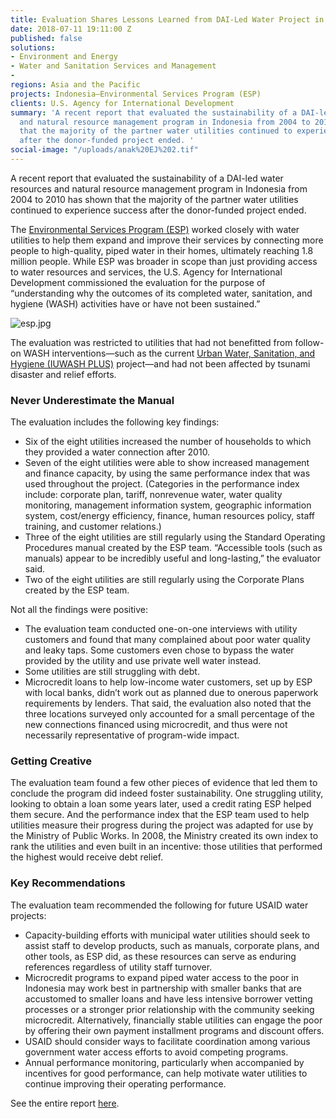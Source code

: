 ```yaml
---
title: Evaluation Shares Lessons Learned from DAI-Led Water Project in Indonesia
date: 2018-07-11 19:11:00 Z
published: false
solutions:
- Environment and Energy
- Water and Sanitation Services and Management
- 
regions: Asia and the Pacific
projects: Indonesia—Environmental Services Program (ESP)
clients: U.S. Agency for International Development
summary: 'A recent report that evaluated the sustainability of a DAI-led water resources
  and natural resource management program in Indonesia from 2004 to 2010 has shown
  that the majority of the partner water utilities continued to experience success
  after the donor-funded project ended. '
social-image: "/uploads/anak%20EJ%202.tif"
---
```


A recent report that evaluated the sustainability of a DAI-led water resources and natural resource management program in Indonesia from 2004 to 2010 has shown that the majority of the partner water utilities continued to experience success after the donor-funded project ended. 

The [Environmental Services Program (ESP)](https://www.dai.com/our-work/projects/indonesia-environmental-services-program-esp) worked closely with water utilities to help them expand and improve their services by connecting more people to high-quality, piped water in their homes, ultimately reaching 1.8 million people. While ESP was broader in scope than just providing access to water resources and services, the U.S. Agency for International Development commissioned the evaluation for the purpose of “understanding why the outcomes of its completed water, sanitation, and hygiene (WASH) activities have or have not been sustained.”

![esp.jpg](/uploads/esp.jpg)

The evaluation was restricted to utilities that had not benefitted from follow-on WASH interventions—such as the current [Urban Water, Sanitation, and Hygiene (IUWASH PLUS)](https://www.dai.com/our-work/projects/indonesia-urban-water-sanitation-and-hygiene-iuwash) project—and had not been affected by tsunami disaster and relief efforts.

### Never Underestimate the Manual

The evaluation includes the following key findings:

* Six of the eight utilities increased the number of households to which they provided a water connection after 2010.
* Seven of the eight utilities were able to show increased management and finance capacity, by using the same performance index that was used throughout the project. (Categories in the performance index include: corporate plan, tariff, nonrevenue water, water quality monitoring, management information system, geographic information system, cost/energy efficiency, finance, human resources policy, staff training, and customer relations.)
* Three of the eight utilities are still regularly using the Standard Operating Procedures manual created by the ESP team. “Accessible tools (such as manuals) appear to be incredibly useful and long-lasting,” the evaluator said. 
* Two of the eight utilities are still regularly using the Corporate Plans created by the ESP team. 

Not all the findings were positive:

* The evaluation team conducted one-on-one interviews with utility customers and found that many complained about poor water quality and leaky taps. Some customers even chose to bypass the water provided by the utility and use private well water instead. 
* Some utilities are still struggling with debt.
* Microcredit loans to help low-income water customers, set up by ESP with local banks, didn’t work out as planned due to onerous paperwork requirements by lenders. That said, the evaluation also noted that the three locations surveyed only accounted for a small percentage of the new connections financed using microcredit, and thus were not necessarily representative of program-wide impact.

### Getting Creative

The evaluation team found a few other pieces of evidence that led them to conclude the program did indeed foster sustainability. One struggling utility, looking to obtain a loan some years later, used a credit rating ESP helped them secure. And the performance index that the ESP team used to help utilities measure their progress during the project was adapted for use by the Ministry of Public Works. In 2008, the Ministry created its own index to rank the utilities and even built in an incentive: those utilities that performed the highest would receive debt relief. 

### Key Recommendations

The evaluation team recommended the following for future USAID water projects:

* Capacity-building efforts with municipal water utilities should seek to assist staff to develop products, such as manuals, corporate plans, and other tools, as ESP did, as these resources can serve as enduring references regardless of utility staff turnover.
* Microcredit programs to expand piped water access to the poor in Indonesia may work best in partnership with smaller banks that are accustomed to smaller loans and have less intensive borrower vetting processes or a stronger prior relationship with the community seeking microcredit. Alternatively, financially stable utilities can engage the poor by offering their own payment installment programs and discount offers.
* USAID should consider ways to facilitate coordination among various government water access efforts to avoid competing programs.
* Annual performance monitoring, particularly when accompanied by incentives for good performance, can help motivate water utilities to continue improving their operating performance.

See the entire report [here](https://www.globalwaters.org/resources/assets/indonesia-environmental-service-program-esp-evaluation).